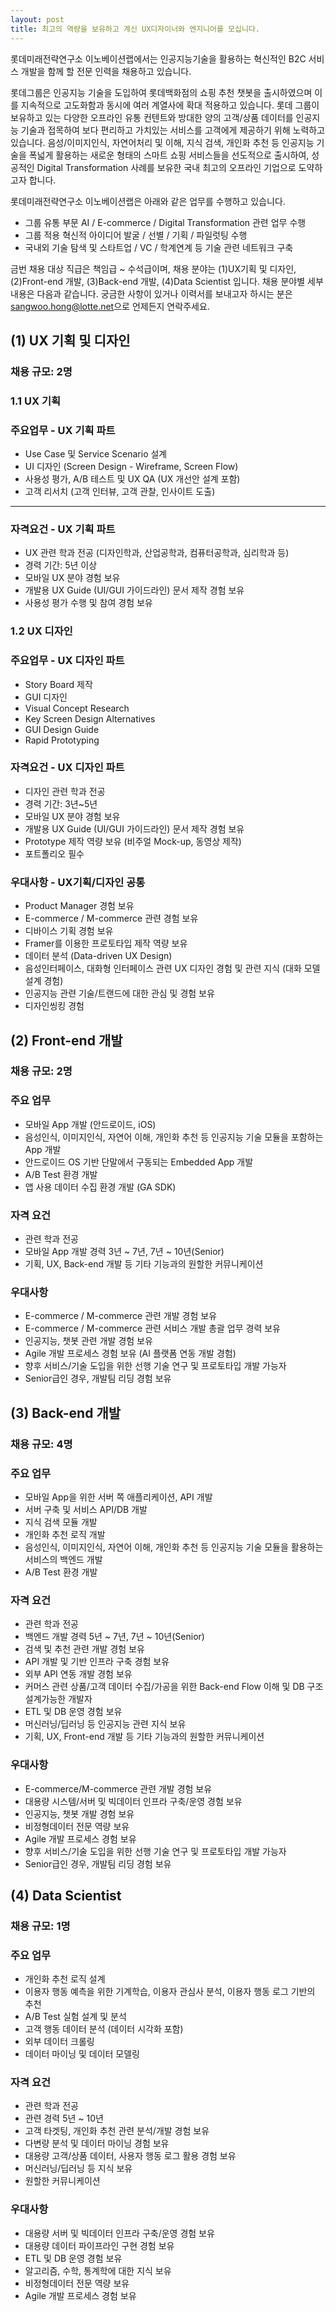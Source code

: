 ```yaml
---
layout: post
title: 최고의 역량을 보유하고 계신 UX디자이너와 엔지니어를 모십니다.
---
```


롯데미래전략연구소 이노베이션랩에서는 인공지능기술을 활용하는 혁신적인 B2C 서비스 개발을 함께 할 전문 인력을 채용하고 있습니다.

롯데그룹은 인공지능 기술을 도입하여 롯데백화점의 쇼핑 추천 챗봇을 출시하였으며 이를 지속적으로 고도화함과 동시에 여러 계열사에 확대 적용하고 있습니다. 롯데 그룹이 보유하고 있는 다양한 오프라인 유통 컨텐트와 방대한 양의 고객/상품 데이터를 인공지능 기술과 접목하여 보다 편리하고 가치있는 서비스를 고객에게 제공하기 위해 노력하고 있습니다. 음성/이미지인식, 자연어처리 및 이해, 지식 검색, 개인화 추천 등 인공지능 기술을 폭넓게 활용하는 새로운 형태의 스마트 쇼핑 서비스들을 선도적으로 출시하여, 성공적인 Digital Transformation 사례를 보유한 국내 최고의 오프라인 기업으로 도약하고자 합니다.

롯데미래전략연구소 이노베이션랩은 아래와 같은 업무를 수행하고 있습니다.
- 그룹 유통 부문 AI / E-commerce / Digital Transformation 관련 업무 수행
- 그룹 적용 혁신적 아이디어 발굴 / 선별 / 기획 / 파일럿팅 수행
- 국내외 기술 탐색 및 스타트업 / VC / 학계연계 등 기술 관련 네트워크 구축

금번 채용 대상 직급은 책임급 ~ 수석급이며, 채용 분야는 (1)UX기획 및 디자인, (2)Front-end 개발, (3)Back-end 개발, (4)Data Scientist 입니다. 채용 분야별 세부 내용은 다음과 같습니다. 
궁금한 사항이 있거나 이력서를 보내고자 하시는 분은 <sangwoo.hong@lotte.net>으로 언제든지 연락주세요.

## (1) UX 기획 및 디자인
### 채용 규모: 2명
### 1.1 UX 기획
### 주요업무 - UX 기획 파트
- Use Case 및 Service Scenario 설계
- UI 디자인 (Screen Design - Wireframe, Screen Flow)
- 사용성 평가,  A/B 테스트 및 UX QA (UX 개선안 설계 포함)
- 고객 리서치 (고객 인터뷰, 고객 관찰, 인사이트 도출)
***
### 자격요건 - UX 기획 파트
- UX 관련 학과 전공 (디자인학과, 산업공학과, 컴퓨터공학과, 심리학과 등)
- 경력 기간: 5년 이상
- 모바일 UX 분야 경험 보유
- 개발용 UX Guide (UI/GUI 가이드라인) 문서 제작 경험 보유
- 사용성 평가 수행 및 참여 경험 보유
### 1.2 UX 디자인
### 주요업무 - UX 디자인 파트
- Story Board 제작
- GUI 디자인 
- Visual Concept Research
- Key Screen Design Alternatives
- GUI Design Guide
- Rapid Prototyping 
### 자격요건 - UX 디자인 파트
- 디자인 관련 학과 전공
- 경력 기간: 3년~5년 
- 모바일 UX 분야 경험 보유
- 개발용 UX Guide (UI/GUI 가이드라인) 문서 제작 경험 보유
- Prototype 제작 역량 보유 (비주얼 Mock-up, 동영상 제작)
- 포트폴리오 필수
### 우대사항 - UX기획/디자인 공통
- Product Manager 경험 보유
- E-commerce / M-commerce 관련 경험 보유
- 디바이스 기획 경험 보유
- Framer를 이용한 프로토타입 제작 역량 보유
- 데이터 분석 (Data-driven UX Design)
- 음성인터페이스, 대화형 인터페이스 관련 UX 디자인 경험 및 관련 지식 (대화 모델 설계 경험)
- 인공지능 관련 기술/트랜드에 대한 관심 및 경험 보유
- 디자인씽킹 경험
## (2) Front-end 개발
### 채용 규모: 2명
### 주요 업무
- 모바일 App 개발 (안드로이드, iOS)
- 음성인식, 이미지인식, 자연어 이해, 개인화 추천 등 인공지능 기술 모듈을 포함하는 App 개발
- 안드로이드 OS 기반 단말에서 구동되는 Embedded App 개발
- A/B Test 환경 개발
- 앱 사용 데이터 수집 환경 개발 (GA SDK)
### 자격 요건
- 관련 학과 전공
- 모바일 App 개발 경력 3년 ~ 7년, 7년 ~ 10년(Senior)
- 기획, UX, Back-end 개발 등 기타 기능과의 원할한 커뮤니케이션
### 우대사항
- E-commerce / M-commerce 관련 개발 경험 보유
- E-commerce / M-commerce 관련 서비스 개발 총괄 업무 경력 보유
- 인공지능, 챗봇 관련 개발 경험 보유
- Agile 개발 프로세스 경험 보유 (AI 플랫폼 연동 개발 경험)
- 향후 서비스/기술 도입을 위한 선행 기술 연구 및 프로토타입 개발 가능자
- Senior급인 경우, 개발팀 리딩 경험 보유
## (3) Back-end 개발
### 채용 규모: 4명
### 주요 업무
- 모바일 App을 위한 서버 쪽 애플리케이션, API 개발
- 서버 구축 및 서비스 API/DB 개발
- 지식 검색 모듈 개발
- 개인화 추천 로직 개발
- 음성인식, 이미지인식, 자연어 이해, 개인화 추천 등 인공지능 기술 모듈을 활용하는 서비스의 백엔드 개발
- A/B Test 환경 개발
### 자격 요건
- 관련 학과 전공
- 백엔드 개발 경력 5년 ~ 7년, 7년 ~ 10년(Senior)
- 검색 및 추천 관련 개발 경험 보유
- API 개발 및 기반 인프라 구축 경험 보유
- 외부 API 연동 개발 경험 보유
- 커머스 관련 상품/고객 데이터 수집/가공을 위한 Back-end Flow 이해 및 DB 구조 설계가능한 개발자
- ETL 및 DB 운영 경험 보유
- 머신러닝/딥러닝 등 인공지능 관련 지식 보유
- 기획, UX, Front-end 개발 등 기타 기능과의 원할한 커뮤니케이션
### 우대사항
- E-commerce/M-commerce 관련 개발 경험 보유
- 대용량 시스템/서버 및 빅데이터 인프라 구축/운영 경험 보유
- 인공지능, 챗봇 개발 경험 보유
- 비정형데이터 전문 역량 보유
- Agile 개발 프로세스 경험 보유
- 향후 서비스/기술 도입을 위한 선행 기술 연구 및 프로토타입 개발 가능자
- Senior급인 경우, 개발팀 리딩 경험 보유
## (4) Data Scientist
### 채용 규모: 1명
### 주요 업무
- 개인화 추천 로직 설계
- 이용자 행동 예측을 위한 기계학습, 이용자 관심사 분석, 이용자 행동 로그 기반의 추천
- A/B Test 실험 설계 및 분석
- 고객 행동 데이터 분석 (데이터 시각화 포함)
- 외부 데이터 크롤링
- 데이터 마이닝 및 데이터 모델링
### 자격 요건
- 관련 학과 전공
- 관련 경력 5년 ~ 10년
- 고객 타겟팅, 개인화 추천 관련 분석/개발 경험 보유
- 다변량 분석 및 데이터 마이닝 경험 보유
- 대용량 고객/상품 데이터, 사용자 행동 로그 활용 경험 보유
- 머신러닝/딥러닝 등 지식 보유
- 원할한 커뮤니케이션
### 우대사항
- 대용량 서버 및 빅데이터 인프라 구축/운영 경험 보유
- 대용량 데이터 파이프라인 구현 경험 보유
- ETL 및 DB 운영 경험 보유
- 알고리즘, 수학, 통계학에 대한 지식 보유
- 비정형데이터 전문 역량 보유
- Agile 개발 프로세스 경험 보유
